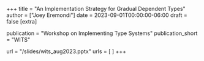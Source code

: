 +++
title = "An Implementation Strategy for Gradual Dependent Types"
author = ["Joey Eremondi"]
date = 2023-09-01T00:00:00-06:00
draft = false
[extra]

publication = "Workshop on Implementing Type Systems"
publication_short = "WITS"


url = "/slides/wits_aug2023.pptx"
urls = [
]
+++
